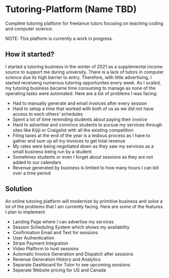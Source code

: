 # Tutoring-Platform (Name TBD)
Complete tutoring platform for freelance tutors focusing on teaching coding and computer science.

NOTE: This platform is currently a work in progress.

## How it started?
I started a tutoring business in the winter of 2021 as a supplemental income source to support me during university. There is a lack of tutors in computer science due its high barrier to entry. Therefore, with little advertising, I started receiveng numerous tutoring opportunites every week. As I scaled, my tutoring business became time consuming to manage as none of the operating tasks were automated. Here are a list of problems I was facing:

* Had to manually generate and email invoices after every session
* Hard to setup a time that worked with both of us as we did not have access to each others' schedules
* Spent a lot of time reminding students about paying their invoice
* Hard to advertise and convince students to pursue my services through sites like Kijiji or Craigslist with all the existing competition
* Filing taxes at the end of the year is a tedious process as I have to gather and sum up all my invoices to get total revenue
* My rates were being negotiated down as they saw my services as a small business being run by a student
* Sometimes students or even I forget about sessions as they are not added to our calendars
* Revenue generated by business is limited to how many hours I can bill over a time period

## Solution
An online tutoring platform will modernize by primitive business and solve a lot of the problems that I am currently facing. 
Here are some of the features I plan to implement

* Landing Page where I can advertise my services
* Session Scheduling System which shows my availability
* Confirmation Email and Text for sessions
* User Authentication
* Stripe Payment Integration
* Video Platform to host sessions
* Automatic Invoice Generation and Dispatch after sessions
* Revenue Generation History and Analytics
* Separate Dashboard for Tutor to see upcoming sessions
* Seperate Website pricing for US and Canada

